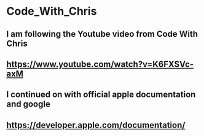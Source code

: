 # Code_With_Chris  

## I am following the Youtube video from Code With Chris   

## https://www.youtube.com/watch?v=K6FXSVc-axM   

## I continued on with official apple documentation and google

## https://developer.apple.com/documentation/

